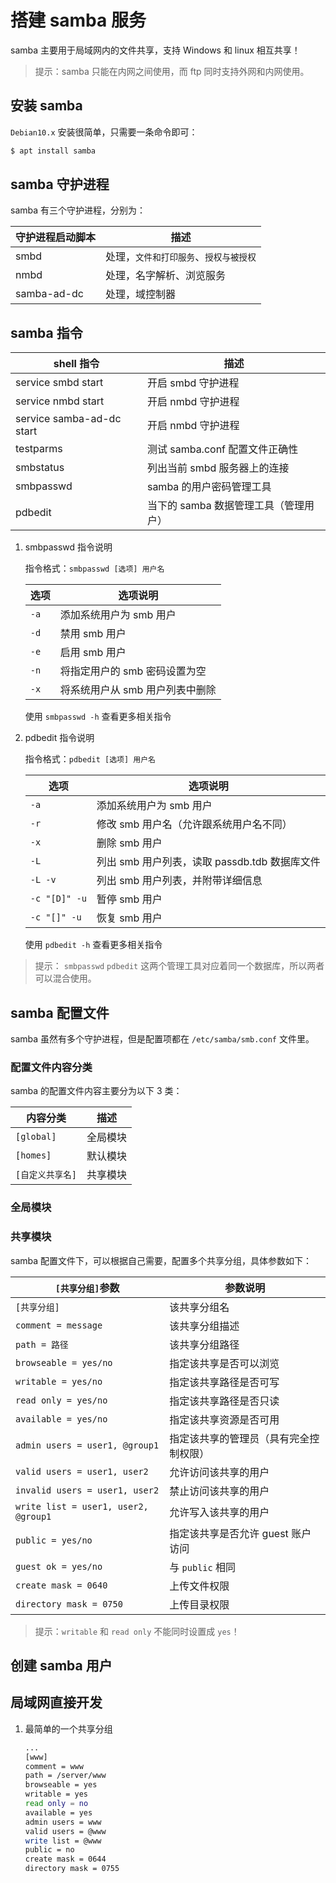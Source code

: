 # 搭建 samba 服务

samba 主要用于局域网内的文件共享，支持 Windows 和 linux 相互共享！

> 提示：samba 只能在内网之间使用，而 ftp 同时支持外网和内网使用。

## 安装 samba

`Debian10.x` 安装很简单，只需要一条命令即可：

```sh
$ apt install samba
```

## samba 守护进程

samba 有三个守护进程，分别为：

| 守护进程启动脚本 | 描述                                   |
| ---------------- | -------------------------------------- |
| smbd             | 处理，`文件和打印服务`、`授权与被授权` |
| nmbd             | 处理，名字解析、浏览服务               |
| samba-ad-dc      | 处理，域控制器                         |

## samba 指令

| shell 指令                | 描述                                  |
| ------------------------- | ------------------------------------- |
| service smbd start        | 开启 smbd 守护进程                    |
| service nmbd start        | 开启 nmbd 守护进程                    |
| service samba-ad-dc start | 开启 nmbd 守护进程                    |
| testparms                 | 测试 samba.conf 配置文件正确性        |
| smbstatus                 | 列出当前 smbd 服务器上的连接          |
| smbpasswd                 | samba 的用户密码管理工具              |
| pdbedit                   | 当下的 samba 数据管理工具（管理用户） |

1. smbpasswd 指令说明

   指令格式：`smbpasswd [选项] 用户名`

   | 选项 | 选项说明                        |
   | ---- | ------------------------------- |
   | `-a` | 添加系统用户为 smb 用户         |
   | `-d` | 禁用 smb 用户                   |
   | `-e` | 启用 smb 用户                   |
   | `-n` | 将指定用户的 smb 密码设置为空   |
   | `-x` | 将系统用户从 smb 用户列表中删除 |

   使用 `smbpasswd -h` 查看更多相关指令

2. pdbedit 指令说明

   指令格式：`pdbedit [选项] 用户名`

   | 选项          | 选项说明                                      |
   | ------------- | --------------------------------------------- |
   | `-a`          | 添加系统用户为 smb 用户                       |
   | `-r`          | 修改 smb 用户名（允许跟系统用户名不同）       |
   | `-x`          | 删除 smb 用户                                 |
   | `-L`          | 列出 smb 用户列表，读取 passdb.tdb 数据库文件 |
   | `-L -v`       | 列出 smb 用户列表，并附带详细信息             |
   | `-c "[D]" -u` | 暂停 smb 用户                                 |
   | `-c "[]" -u`  | 恢复 smb 用户                                 |

   使用 `pdbedit -h` 查看更多相关指令

> 提示： `smbpasswd` `pdbedit` 这两个管理工具对应着同一个数据库，所以两者可以混合使用。

## samba 配置文件

samba 虽然有多个守护进程，但是配置项都在 `/etc/samba/smb.conf` 文件里。

### 配置文件内容分类

samba 的配置文件内容主要分为以下 3 类：

| 内容分类         | 描述     |
| ---------------- | -------- |
| `[global]`       | 全局模块 |
| `[homes]`        | 默认模块 |
| `[自定义共享名]` | 共享模块 |

### 全局模块

### 共享模块

samba 配置文件下，可以根据自己需要，配置多个共享分组，具体参数如下：

| `[共享分组]`参数                     | 参数说明                               |
| ------------------------------------ | -------------------------------------- |
| `[共享分组]`                         | 该共享分组名                           |
| `comment = message`                  | 该共享分组描述                         |
| `path = 路径`                        | 该共享分组路径                         |
| `browseable = yes/no`                | 指定该共享是否可以浏览                 |
| `writable = yes/no`                  | 指定该共享路径是否可写                 |
| `read only = yes/no`                 | 指定该共享路径是否只读                 |
| `available = yes/no`                 | 指定该共享资源是否可用                 |
| `admin users = user1, @group1`       | 指定该共享的管理员（具有完全控制权限） |
| `valid users = user1, user2`         | 允许访问该共享的用户                   |
| `invalid users = user1, user2`       | 禁止访问该共享的用户                   |
| `write list = user1, user2, @group1` | 允许写入该共享的用户                   |
| `public = yes/no`                    | 指定该共享是否允许 guest 账户访问      |
| `guest ok = yes/no`                  | 与 `public` 相同                       |
| `create mask = 0640`                 | 上传文件权限                           |
| `directory mask = 0750`              | 上传目录权限                           |

> 提示：`writable` 和 `read only` 不能同时设置成 `yes`！

## 创建 samba 用户

## 局域网直接开发

1. 最简单的一个共享分组

   ```sh
   ...
   [www]
   comment = www
   path = /server/www
   browseable = yes
   writable = yes
   read only = no
   available = yes
   admin users = www
   valid users = @www
   write list = @www
   public = no
   create mask = 0644
   directory mask = 0755
   ```

